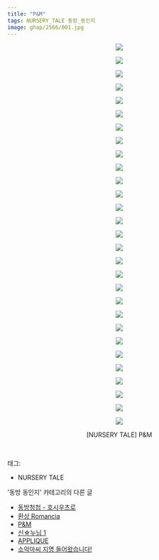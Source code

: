 ```yaml
---
title: "P&M"
tags: NURSERY_TALE 동방_동인지
image: ghap/2566/001.jpg
---
```

<div class="article">
<p style="text-align: center; clear: none; float: none;"><img src="{{ site.nasurl }}/ghap/2566/001.jpg"/></p>
<p style="text-align: center; clear: none; float: none;"><img src="{{ site.nasurl }}/ghap/2566/002.jpg"/></p>
<p style="text-align: center; clear: none; float: none;"><img src="{{ site.nasurl }}/ghap/2566/003.jpg"/></p>
<p style="text-align: center; clear: none; float: none;"><img src="{{ site.nasurl }}/ghap/2566/004.jpg"/></p>
<p style="text-align: center; clear: none; float: none;"><img src="{{ site.nasurl }}/ghap/2566/005.jpg"/></p>
<p style="text-align: center; clear: none; float: none;"><img src="{{ site.nasurl }}/ghap/2566/006.jpg"/></p>
<p style="text-align: center; clear: none; float: none;"><img src="{{ site.nasurl }}/ghap/2566/007.jpg"/></p>
<p style="text-align: center; clear: none; float: none;"><img src="{{ site.nasurl }}/ghap/2566/008.jpg"/></p>
<p style="text-align: center; clear: none; float: none;"><img src="{{ site.nasurl }}/ghap/2566/009.jpg"/></p>
<p style="text-align: center; clear: none; float: none;"><img src="{{ site.nasurl }}/ghap/2566/010.jpg"/></p>
<p style="text-align: center; clear: none; float: none;"><img src="{{ site.nasurl }}/ghap/2566/011.jpg"/></p>
<p style="text-align: center; clear: none; float: none;"><img src="{{ site.nasurl }}/ghap/2566/012.jpg"/></p>
<p style="text-align: center; clear: none; float: none;"><img src="{{ site.nasurl }}/ghap/2566/013.jpg"/></p>
<p style="text-align: center; clear: none; float: none;"><img src="{{ site.nasurl }}/ghap/2566/014.jpg"/></p>
<p style="text-align: center; clear: none; float: none;"><img src="{{ site.nasurl }}/ghap/2566/015.jpg"/></p>
<p style="text-align: center; clear: none; float: none;"><img src="{{ site.nasurl }}/ghap/2566/016.jpg"/></p>
<p style="text-align: center; clear: none; float: none;"><img src="{{ site.nasurl }}/ghap/2566/017.jpg"/></p>
<p style="text-align: center; clear: none; float: none;"><img src="{{ site.nasurl }}/ghap/2566/018.jpg"/></p>
<p style="text-align: center; clear: none; float: none;"><img src="{{ site.nasurl }}/ghap/2566/019.jpg"/></p>
<p style="text-align: center; clear: none; float: none;"><img src="{{ site.nasurl }}/ghap/2566/020.jpg"/></p>
<p style="text-align: center; clear: none; float: none;"><img src="{{ site.nasurl }}/ghap/2566/021.jpg"/></p>
<p style="text-align: center; clear: none; float: none;"><img src="{{ site.nasurl }}/ghap/2566/022.jpg"/></p>
<p style="text-align: center; clear: none; float: none;"><img src="{{ site.nasurl }}/ghap/2566/023.jpg"/></p>
<p style="text-align: center; clear: none; float: none;"><img src="{{ site.nasurl }}/ghap/2566/024.jpg"/></p>
<p style="text-align: center; clear: none; float: none;"><img src="{{ site.nasurl }}/ghap/2566/025.jpg"/></p>
<p style="text-align: center; clear: none; float: none;"><img src="{{ site.nasurl }}/ghap/2566/026.jpg"/></p>
<p style="text-align: center; clear: none; float: none;"><img src="{{ site.nasurl }}/ghap/2566/027.jpg"/></p>
<p style="text-align: center; clear: none; float: none;"><img src="{{ site.nasurl }}/ghap/2566/028.jpg"/></p>
<p style="text-align: center; clear: none; float: none;"><img src="{{ site.nasurl }}/ghap/2566/029.jpg"/></p>
<p style="text-align: center; clear: none; float: none;">[NURSERY TALE] P&amp;M</p>
<p><br/></p>
</div><div class="tagTrail">
<p>태그: </p>
<ul>
<li>NURSERY TALE</li>
</ul>
</div><div class="another">
<p>'동방 동인지' 카테고리의 다른 글</p>
<ul>
<li><a href="/2016-10-13-ghap_2568">동방청첩 - 호시우츠로</a></li>
<li><a href="/2016-10-13-ghap_2567">환상 Romancia</a></li>
<li><a href="/2016-10-13-ghap_2566">P&amp;M</a></li>
<li><a href="/2016-10-13-ghap_2565">신☆누님 1</a></li>
<li><a href="/2016-10-13-ghap_2564">APPLIQUE</a></li>
<li><a href="/2016-10-13-ghap_2563">소악마씨 지명 들어왔습니다!</a></li>
</ul>
</div><div class="cb_module cb_fluid">
<div class="cb_wrt cb_profile">
</div><!-- commentList close -->
</div>